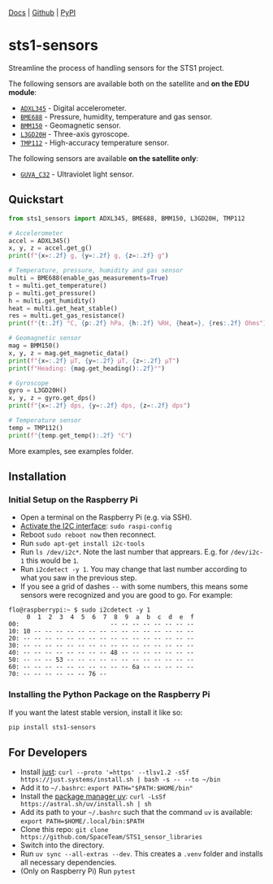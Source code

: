 [Docs](https://spaceteam.github.io/STS1_sensor_libraries/) | [Github](https://github.com/SpaceTeam/STS1_sensor_libraries) | [PyPI](https://pypi.org/project/sts1-sensors/)

# sts1-sensors

Streamline the process of handling sensors for the STS1 project.

The following sensors are available both on the satellite and **on the EDU module**:
* [`ADXL345`](https://www.analog.com/en/products/adxl345.html) - Digital accelerometer.
* [`BME688`](https://www.bosch-sensortec.com/products/environmental-sensors/gas-sensors/bme688/) - Pressure, humidity, temperature and gas sensor.
* [`BMM150`](https://www.bosch-sensortec.com/products/motion-sensors/magnetometers/bmm150/) - Geomagnetic sensor.
* [`L3GD20H`](https://www.pololu.com/file/0J731/L3GD20H.pdf) - Three-axis gyroscope.
* [`TMP112`](https://www.ti.com/product/TMP112) - High-accuracy temperature sensor.

The following sensors are available **on the satellite only**:
* [`GUVA_C32`](https://www.digikey.de/de/products/detail/genicom-co-ltd/GUVA-C32SM/9960949) - Ultraviolet light sensor.

## Quickstart

```python
from sts1_sensors import ADXL345, BME688, BMM150, L3GD20H, TMP112

# Accelerometer
accel = ADXL345()
x, y, z = accel.get_g()
print(f"{x=:.2f} g, {y=:.2f} g, {z=:.2f} g")

# Temperature, pressure, humidity and gas sensor
multi = BME688(enable_gas_measurements=True)
t = multi.get_temperature()
p = multi.get_pressure()
h = multi.get_humidity()
heat = multi.get_heat_stable()
res = multi.get_gas_resistance()
print(f"{t:.2f} °C, {p:.2f} hPa, {h:.2f} %RH, {heat=}, {res:.2f} Ohms")

# Geomagnetic sensor
mag = BMM150()
x, y, z = mag.get_magnetic_data()
print(f"{x=:.2f} µT, {y=:.2f} µT, {z=:.2f} µT")
print(f"Heading: {mag.get_heading():.2f}°")

# Gyroscope
gyro = L3GD20H()
x, y, z = gyro.get_dps()
print(f"{x=:.2f} dps, {y=:.2f} dps, {z=:.2f} dps")

# Temperature sensor
temp = TMP112()
print(f"{temp.get_temp():.2f} °C")
```
More examples, see examples folder.

## Installation

### Initial Setup on the Raspberry Pi

* Open a terminal on the Raspberry Pi (e.g. via SSH).
* [Activate the I2C interface](https://www.raspberrypi-spy.co.uk/2014/11/enabling-the-i2c-interface-on-the-raspberry-pi/): `sudo raspi-config`
* Reboot `sudo reboot now` then reconnect.
* Run `sudo apt-get install i2c-tools`
* Run `ls /dev/i2c*`. Note the last number that apprears. E.g. for `/dev/i2c-1` this would be `1`.
* Run `i2cdetect -y 1`. You may change that last number according to what you saw in the previous step.
* If you see a grid of dashes `--` with some numbers, this means some sensors were recognized and you are good to go. For example:
```
flo@raspberrypi:~ $ sudo i2cdetect -y 1
     0  1  2  3  4  5  6  7  8  9  a  b  c  d  e  f
00:                         -- -- -- -- -- -- -- --
10: 10 -- -- -- -- -- -- -- -- -- -- -- -- -- -- --
20: -- -- -- -- -- -- -- -- -- -- -- -- -- -- -- --
30: -- -- -- -- -- -- -- -- -- -- -- -- -- -- -- --
40: -- -- -- -- -- -- -- -- 48 -- -- -- -- -- -- --
50: -- -- -- 53 -- -- -- -- -- -- -- -- -- -- -- --
60: -- -- -- -- -- -- -- -- -- -- 6a -- -- -- -- --
70: -- -- -- -- -- -- 76 --
```

### Installing the Python Package on the Raspberry Pi

If you want the latest stable version, install it like so:
```bash
pip install sts1-sensors
```

## For Developers

* Install [just](https://github.com/casey/just?tab=readme-ov-file#pre-built-binaries): `curl --proto '=https' --tlsv1.2 -sSf https://just.systems/install.sh | bash -s -- --to ~/bin`
* Add it to `~/.bashrc`: `export PATH="$PATH:$HOME/bin"`
* Install the [package manager uv](https://docs.astral.sh/uv/getting-started/installation/): `curl -LsSf https://astral.sh/uv/install.sh | sh`
* Add its path to your `~/.bashrc` such that the command `uv` is available: `export PATH=$HOME/.local/bin:$PATH`
* Clone this repo: `git clone https://github.com/SpaceTeam/STS1_sensor_libraries`
* Switch into the directory.
* Run `uv sync --all-extras --dev`. This creates a `.venv` folder and installs all necessary dependencies.
* (Only on Raspberry Pi) Run `pytest`
